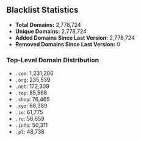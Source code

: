 ## Blacklist Statistics

- **Total Domains:** 2,778,724
- **Unique Domains:** 2,778,724
- **Added Domains Since Last Version:** 2,778,724
- **Removed Domains Since Last Version:** 0

### Top-Level Domain Distribution

-  `.com`: 1,231,206
-  `.org`: 235,539
-  `.net`: 172,309
-  `.top`: 85,568
-  `.shop`: 76,465
-  `.xyz`: 68,389
-  `.io`: 61,775
-  `.ru`: 56,659
-  `.info`: 50,311
-  `.pl`: 48,738

